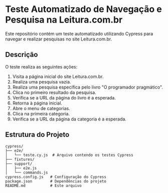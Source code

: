 # Teste Automatizado de Navegação e Pesquisa na Leitura.com.br

Este repositório contém um teste automatizado utilizando Cypress para navegar e realizar pesquisas no site Leitura.com.br.

## Descrição

O teste realiza as seguintes ações:
1. Visita a página inicial do site Leitura.com.br.
2. Realiza uma pesquisa vazia.
3. Realiza uma pesquisa específica pelo livro "O programador pragmático".
4. Clica no primeiro resultado da pesquisa.
5. Verifica se a URL da página do livro é a esperada.
6. Retorna à página inicial.
7. Abre o menu de categorias.
8. Clica na primeira categoria.
9. Verifica se a URL da página da categoria é a esperada.

## Estrutura do Projeto

```plaintext
cypress/
├── e2e/
│   └── teste.cy.js  # Arquivo contendo os testes Cypress
├── fixtures/
├── support/
│   ├── e2e.js
│   └── commands.js
cypress.config.js   # Configuração do Cypress
package.json        # Dependências do projeto
README.md           # Este arquivo

